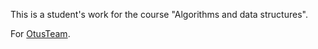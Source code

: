 This is a student's work for the course "Algorithms and data structures".

For [OtusTeam](https://otus.ru/lessons/algorithm/).